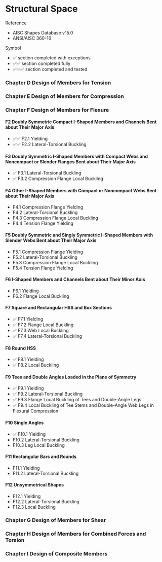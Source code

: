 # Structural Space

Reference
- AISC Shapes Database v15.0
- ANSI/AISC 360-16

Symbol
- ✅ section completed with exceptions
- ✅✅ section completed fully
- ✅✅✅ section completed and tested

### Chapter D Design of Members for Tension

### Chapter E Design of Members for Compression

### Chapter F Design of Members for Flexure

#### F2 Doubly Symmetric Compact I-Shaped Members and Channels Bent about Their Major Axis
- ✅✅ F2.1 Yielding
- ✅✅ F2.2 Lateral-Torsional Buckling

#### F3 Doubly Symmetric I-Shaped Members with Compact Webs and Noncompact or Slender Flanges Bent about Their Major Axis
- ✅ F3.1 Lateral-Torsional Buckling
- ✅ F3.2 Compression Flange Local Buckling

#### F4 Other I-Shaped Members with Compact or Noncompact Webs Bent about Their Major Axis
- F4.1 Compression Flange Yielding
- F4.2 Lateral-Torsional Buckling
- F4.3 Compression Flange Local Buckling
- F4.4 Tension Flange Yielding

#### F5 Doubly Symmetric and Singly Symmetric I-Shaped Members with Slender Webs Bent about Their Major Axis
- F5.1 Compression Flange Yielding
- F5.2 Lateral-Torsional Buckling
- F5.3 Compression Flange Local Buckling
- F5.4 Tension Flange Yielding

#### F6 I-Shaped Members and Channels Bent about Their Minor Axis
- F6.1 Yielding
- F6.2 Flange Local Buckling

#### F7 Square and Rectangular HSS and Box Sections
- ✅ F7.1 Yielding
- ✅ F7.2 Flange Local Buckling
- ✅ F7.3 Web Local Buckling
- ✅ F7.4 Lateral-Torsional Buckling

#### F8 Round HSS
- ✅ F8.1 Yielding
- ✅ F8.2 Local Buckling

#### F9 Tees and Double Angles Loaded in the Plane of Symmetry
- ✅ F9.1 Yielding
- ✅ F9.2 Lateral-Torsional Buckling
- ✅ F9.3 Flange Local Buckling of Tees and Double-Angle Legs
- ✅ F9.4 Local Buckling of Tee Stems and Double-Angle Web Legs in Flexural Compression

#### F10 Single Angles​
- ✅ F10.1 Yielding
- F10.2 Lateral-Torsional Buckling
- F10.3 Leg Local Buckling

#### F11 Rectangular Bars and Rounds
- F11.1 Yielding
- F11.2 Lateral-Torsional Buckling

#### F12 Unsymmetrical Shapes
- F12.1 Yielding
- F12.2 Lateral-Torsional Buckling
- F12.3 Local Buckling

### Chapter G Design of Members for Shear

### Chapter H Design of Members for Combined Forces and Torsion

### Chapter I Design of Composite Members
